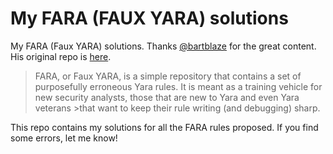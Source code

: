 # My FARA (FAUX YARA) solutions
My FARA (Faux YARA) solutions. Thanks [@bartblaze](https://github.com/bartblaze) for the great content. His original repo is [here](https://github.com/bartblaze/FARA/tree/main).

>FARA, or Faux YARA, is a simple repository that contains a set of purposefully erroneous Yara rules. It is meant as a training vehicle for new security analysts, those that are new to Yara and even Yara veterans >that want to keep their rule writing (and debugging) sharp.

This repo contains my solutions for all the FARA rules proposed. If you find some errors, let me know!
